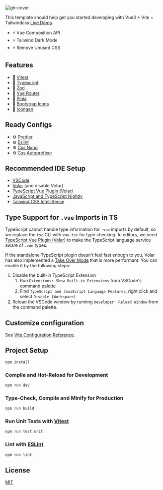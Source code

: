 ![gh-cover](https://user-images.githubusercontent.com/25357754/205466563-97a50c70-5e40-4636-b0c8-3a5cdacdc25e.png)

This template should help get you started developing with Vue3 + Vite + Tailwindcss [Live Demo](href="https://vue3-vite-tailwindcss.netlify.app).

-  ⚡️ Vue Composition API
-  ⚡️ Tailwind Dark Mode
-  ⚡️ Remove Unused CSS

## Features

-  🚀 [Vitest](https://vitest.dev)
-  🚀 [Typescript](https://www.typescriptlang.org)
-  🚀 [Zod](https://github.com/colinhacks/zod)
-  🚀 [Vue Router](https://router.vuejs.org)
-  🚀 [Pinia](https://pinia.vuejs.org)
-  🚀 [Bootstrap Icons](https://github.com/tommyip/bootstrap-icons-vue)
-  🚀 [Icongen](https://github.com/akabekobeko/npm-icon-gen)

## Ready Configs

-  ⚙️ [Prettier](https://prettier.io)
-  ⚙️ [Eslint](https://eslint.vuejs.org)
-  ⚙️ [Css Nano](https://cssnano.co)
-  ⚙️ [Css Autoprefixer](https://github.com/postcss/autoprefixer)

## Recommended IDE Setup

-  [VSCode](https://code.visualstudio.com/)
-  [Volar](https://marketplace.visualstudio.com/items?itemName=Vue.volar) (and disable Vetur)
-  [TypeScript Vue Plugin (Volar)](https://marketplace.visualstudio.com/items?itemName=Vue.vscode-typescript-vue-plugin)
-  [JavaScript and TypeScript Nightly](https://marketplace.visualstudio.com/items?itemName=ms-vscode.vscode-typescript-next)
-  [Tailwind CSS IntelliSense](https://marketplace.visualstudio.com/items?itemName=bradlc.vscode-tailwindcss)

## Type Support for `.vue` Imports in TS

TypeScript cannot handle type information for `.vue` imports by default, so we replace the `tsc` CLI with `vue-tsc` for type checking. In editors, we need [TypeScript Vue Plugin (Volar)](https://marketplace.visualstudio.com/items?itemName=Vue.vscode-typescript-vue-plugin) to make the TypeScript language service aware of `.vue` types.

If the standalone TypeScript plugin doesn't feel fast enough to you, Volar has also implemented a [Take Over Mode](https://github.com/johnsoncodehk/volar/discussions/471#discussioncomment-1361669) that is more performant. You can enable it by the following steps:

1. Disable the built-in TypeScript Extension
   1. Run `Extensions: Show Built-in Extensions` from VSCode's command palette
   2. Find `TypeScript and JavaScript Language Features`, right click and select `Disable (Workspace)`
2. Reload the VSCode window by running `Developer: Reload Window` from the command palette.

## Customize configuration

See [Vite Configuration Reference](https://vitejs.dev/config/).

## Project Setup

```sh
npm install
```

### Compile and Hot-Reload for Development

```sh
npm run dev
```

### Type-Check, Compile and Minify for Production

```sh
npm run build
```

### Run Unit Tests with [Vitest](https://vitest.dev/)

```sh
npm run test:unit
```

### Lint with [ESLint](https://eslint.org/)

```sh
npm run lint
```

## License

[MIT](https://github.com/72fcosta/vue3-vite-tailwindcss/blob/master/LICENSE.md)
